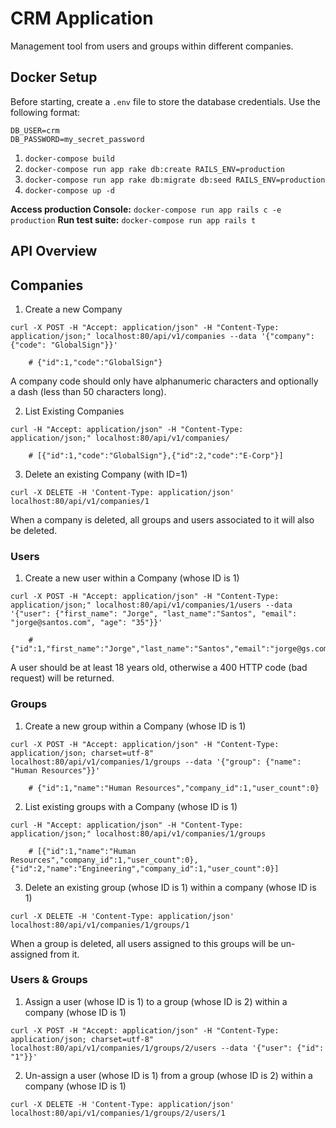 # CRM Application

Management tool from users and groups within different companies.

## Docker Setup

Before starting, create a `.env` file to store the database credentials. Use the following format:
```
DB_USER=crm
DB_PASSWORD=my_secret_password
```

1. `docker-compose build`
2. `docker-compose run app rake db:create RAILS_ENV=production`
3. `docker-compose run app rake db:migrate db:seed RAILS_ENV=production`
4. `docker-compose up -d`

**Access production Console:** `docker-compose run app rails c -e production`
**Run test suite:** `docker-compose run app rails t`

## API Overview

## Companies

1. Create a new Company
```shell
curl -X POST -H "Accept: application/json" -H "Content-Type: application/json;" localhost:80/api/v1/companies --data '{"company": {"code": "GlobalSign"}}'

	# {"id":1,"code":"GlobalSign"}
```
A company code should only have alphanumeric characters and optionally a dash (less than 50 characters long).

2. List Existing Companies
```shell
curl -H "Accept: application/json" -H "Content-Type: application/json;" localhost:80/api/v1/companies/

	# [{"id":1,"code":"GlobalSign"},{"id":2,"code":"E-Corp"}]
```

3. Delete an existing Company (with ID=1)
```shell
curl -X DELETE -H 'Content-Type: application/json' localhost:80/api/v1/companies/1
```
When a company is deleted, all groups and users associated to it will also be deleted.

### Users

1. Create a new user within a Company (whose ID is 1)
```shell
curl -X POST -H "Accept: application/json" -H "Content-Type: application/json;" localhost:80/api/v1/companies/1/users --data '{"user": {"first_name": "Jorge", "last_name":"Santos", "email": "jorge@santos.com", "age": "35"}}'

	# {"id":1,"first_name":"Jorge","last_name":"Santos","email":"jorge@gs.com","company_id":1}
```
A user should be at least 18 years old, otherwise a 400 HTTP code (bad request) will be returned.
### Groups

1. Create a new group within a Company (whose ID is 1)
```shell
curl -X POST -H "Accept: application/json" -H "Content-Type: application/json; charset=utf-8" localhost:80/api/v1/companies/1/groups --data '{"group": {"name": "Human Resources"}}'

	# {"id":1,"name":"Human Resources","company_id":1,"user_count":0}
```

2. List existing groups with a Company (whose ID is 1)
```shell
curl -H "Accept: application/json" -H "Content-Type: application/json;" localhost:80/api/v1/companies/1/groups

	# [{"id":1,"name":"Human Resources","company_id":1,"user_count":0},{"id":2,"name":"Engineering","company_id":1,"user_count":0}]
```

3. Delete an existing group (whose ID is 1) within a company (whose ID is 1)
```shell
curl -X DELETE -H 'Content-Type: application/json' localhost:80/api/v1/companies/1/groups/1
```
When a group is deleted, all users assigned to this groups will be un-assigned from it.
### Users & Groups

1. Assign a user (whose ID is 1) to a group (whose ID is 2) within a company (whose ID is 1)
```shell
curl -X POST -H "Accept: application/json" -H "Content-Type: application/json; charset=utf-8" localhost:80/api/v1/companies/1/groups/2/users --data '{"user": {"id": "1"}}'
```

2. Un-assign a user (whose ID is 1) from a group (whose ID is 2) within a company (whose ID is 1)
```shell
curl -X DELETE -H 'Content-Type: application/json' localhost:80/api/v1/companies/1/groups/2/users/1
```
